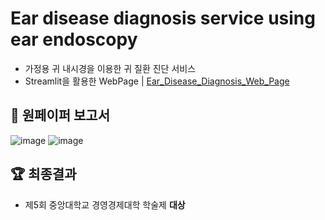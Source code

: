 # Ear disease diagnosis service using ear endoscopy
- 가정용 귀 내시경을 이용한 귀 질환 진단 서비스
- Streamlit을 활용한 WebPage | [Ear_Disease_Diagnosis_Web_Page](https://github.com/ginam-Kim/Ear_Disease_Diagnosis_Web_Page)

## 📄 원페이퍼 보고서

![image](https://github.com/ginam-Kim/Diagnosis_Ear_Disease_Web_App/assets/125203829/8aacf3fc-8d19-47b1-ab50-176d3171bec9)
![image](https://github.com/ginam-Kim/Diagnosis_Ear_Disease_Web_App/assets/125203829/cd26b66f-4e1d-46a3-a513-d416cbe2c53b)


## 🏆 최종결과
- 제5회 중앙대학교 경영경제대학 학술제 **대상**
